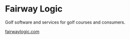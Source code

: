 # Fairway Logic

Golf software and services for golf courses and consumers.

[fairwaylogic.com](https://fairwaylogic.com)
